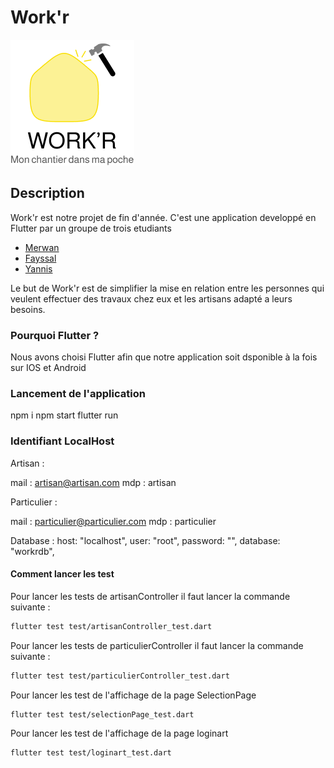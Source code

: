 # Work'r

![My Image](assets/logo.png)

## Description

Work'r est notre projet de fin d'année. C'est une application developpé en Flutter par un groupe de trois etudiants

- [Merwan](https://github.com/Meerwaan)
- [Fayssal](https://github.com/fayssalmechmeche)
- [Yannis](https://github.com/yayaro27)

Le but de Work'r est de simplifier la mise en relation entre les personnes qui veulent effectuer des travaux chez eux et les artisans adapté a leurs besoins.

### Pourquoi Flutter ?

Nous avons choisi Flutter afin que notre application soit dsponible à la fois sur IOS et Android

### Lancement de l'application

npm i
npm start
flutter run

### Identifiant LocalHost

Artisan :

mail : artisan@artisan.com
mdp : artisan

Particulier :

mail : particulier@particulier.com
mdp : particulier

Database :
host: "localhost",
user: "root",
password: "",
database: "workrdb",


#### Comment lancer les test 

Pour lancer les tests de artisanController il faut lancer la commande suivante : 

```bash
flutter test test/artisanController_test.dart
```

Pour lancer les tests de particulierController il faut lancer la commande suivante : 

```bash
flutter test test/particulierController_test.dart
```

Pour lancer les test de l'affichage de la page SelectionPage 

```bash
flutter test test/selectionPage_test.dart
```

Pour lancer les test de l'affichage de la page loginart

```bash 
flutter test test/loginart_test.dart
```
